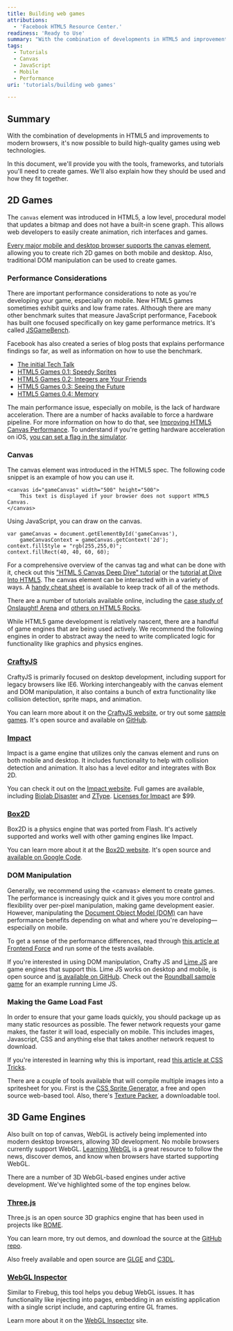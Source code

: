 ```yaml
---
title: Building web games
attributions:
  - 'Facebook HTML5 Resource Center.'
readiness: 'Ready to Use'
summary: "With the combination of developments in HTML5 and improvements to modern browsers, it's now possible to build high-quality games using web technologies.\n"
tags:
  - Tutorials
  - Canvas
  - JavaScript
  - Mobile
  - Performance
uri: 'tutorials/building web games'

---
```

## <span>Summary</span>

With the combination of developments in HTML5 and improvements to modern browsers, it's now possible to build high-quality games using web technologies.

In this document, we'll provide you with the tools, frameworks, and tutorials you'll need to create games. We'll also explain how they should be used and how they fit together.

## <span>2D Games</span>

The `canvas` element was introduced in HTML5, a low level, procedural model that updates a bitmap and does not have a built-in scene graph. This allows web developers to easily create animation, rich interfaces and games.

[Every major mobile and desktop browser supports the canvas element](http://www.caniuse.com/#search=canvas), allowing you to create rich 2D games on both mobile and desktop. Also, traditional DOM manipulation can be used to create games.

### <span>Performance Considerations</span>

There are important performance considerations to note as you're developing your game, especially on mobile. New HTML5 games sometimes exhibit quirks and low frame rates. Although there are many other benchmark suites that measure JavaScript performance, Facebook has built one focused specifically on key game performance metrics. It's called [JSGameBench](http://www.jsgamebench.com/).

Facebook has also created a series of blog posts that explains performance findings so far, as well as information on how to use the benchmark.

-   [The initial Tech Talk](https://developers.facebook.com/blog/post/454)
-   [HTML5 Games 0.1: Speedy Sprites](https://www.facebook.com/notes/facebook-engineering/html5-games-01-speedy-sprites/491691753919)
-   [HTML5 Games 0.2: Integers are Your Friends](https://developers.facebook.com/blog/post/460)
-   [HTML5 Games 0.3: Seeing the Future](https://developers.facebook.com/blog/post/468)
-   [HTML5 Games 0.4: Memory](https://developers.facebook.com/blog/post/492)

The main performance issue, especially on mobile, is the lack of hardware acceleration. There are a number of hacks available to force a hardware pipeline. For more information on how to do that, see [Improving HTML5 Canvas Performance](http://www.html5rocks.com/en/tutorials/canvas/performance/). To understand if you're getting hardware acceleration on iOS, [you can set a flag in the simulator](http://mir.aculo.us/2011/02/08/visualizing-webkits-hardware-acceleration/).

### <span>Canvas</span>

The canvas element was introduced in the HTML5 spec. The following code snippet is an example of how you can use it.

    <canvas id="gameCanvas" width="500" height="500">
        This text is displayed if your browser does not support HTML5 Canvas.
    </canvas>

Using JavaScript, you can draw on the canvas.

    var gameCanvas = document.getElementById('gameCanvas'),
        gameCanvasContext = gameCanvas.getContext('2d');
    context.fillStyle = "rgb(255,255,0)";
    context.fillRect(40, 40, 60, 60);

For a comprehensive overview of the canvas tag and what can be done with it, check out this ["HTML 5 Canvas Deep Dive" tutorial](http://projects.joshy.org/presentations/HTML/CanvasDeepDive/presentation.html) or the [tutorial at Dive Into HTML5](http://diveintohtml5.org/canvas.html). The canvas element can be interacted with in a variety of ways. A [handy cheat sheet](http://simon.html5.org/dump/html5-canvas-cheat-sheet.html) is available to keep track of all of the methods.

There are a number of tutorials available online, including the [case study of Onslaught! Arena](http://www.html5rocks.com/en/tutorials/casestudies/onslaught.html) and [others on HTML5 Rocks](http://www.html5rocks.com/en/tutorials/#games).

While HTML5 game development is relatively nascent, there are a handful of game engines that are being used actively. We recommend the following engines in order to abstract away the need to write complicated logic for functionality like graphics and physics engines.

### <span>[CraftyJS](http://craftyjs.com/)</span>

CraftyJS is primarily focused on desktop development, including support for legacy browsers like IE6. Working interchangeably with the canvas element and DOM manipulation, it also contains a bunch of extra functionality like collision detection, sprite maps, and animation.

You can learn more about it on the [CraftyJS website](http://craftyjs.com/), or try out some [sample games](http://craftyjs.com/demos.php). It's open source and available on [GitHub](https://github.com/louisstow/Crafty).

### <span>[Impact](http://www.impactjs.com/)</span>

Impact is a game engine that utilizes only the canvas element and runs on both mobile and desktop. It includes functionality to help with collision detection and animation. It also has a level editor and integrates with Box 2D.

You can check it out on the [Impact website](http://impactjs.com/). Full games are available, including [Biolab Disaster](http://playbiolab.com/) and [ZType](http://www.phoboslab.org/ztype/). [Licenses for Impact](http://impactjs.com/buy-impact) are \$99.

### <span>[Box2D](http://www.box2d.org/)</span>

Box2D is a physics engine that was ported from Flash. It's actively supported and works well with other gaming engines like Impact.

You can learn more about it at the [Box2D website](http://www.box2d.org/). It's open source and [available on Google Code](http://code.google.com/p/box2dweb/).

### <span>DOM Manipulation</span>

Generally, we recommend using the \<canvas\> element to create games. The performance is increasingly quick and it gives you more control and flexibility over per-pixel manipulation, making game development easier. However, manipulating the [Document Object Model (DOM)](http://en.wikipedia.org/wiki/Document_Object_Model) can have performance benefits depending on what and where you're developing— especially on mobile.

To get a sense of the performance differences, read through [this article at Frontend Force](http://blog.frontendforce.com/2010/03/games-development-in-javascript-canvas-vs-dom-benchmark/) and run some of the tests available.

If you're interested in using DOM manipulation, Crafty JS and [Lime JS](http://www.limejs.com/) are game engines that support this. Lime JS works on desktop and mobile, is open source and [is available on GitHub](https://github.com/digitalfruit/limejs). Check out the [Roundball sample game](http://www.limejs.com/static/roundball/index.html) for an example running Lime JS.

### <span>Making the Game Load Fast</span>

In order to ensure that your game loads quickly, you should package up as many static resources as possible. The fewer network requests your game makes, the faster it will load, especially on mobile. This includes images, Javascript, CSS and anything else that takes another network request to download.

If you're interested in learning why this is important, read [this article at CSS Tricks](http://css-tricks.com/158-css-sprites/).

There are a couple of tools available that will compile multiple images into a spritesheet for you. First is the [CSS Sprite Generator](http://spritegen.website-performance.org/), a free and open source web-based tool. Also, there's [Texture Packer](http://www.texturepacker.com/), a downloadable tool.

## <span>3D Game Engines</span>

Also built on top of canvas, WebGL is actively being implemented into modern desktop browsers, allowing 3D development. No mobile browsers currently support WebGL. [Learning WebGL](http://learningwebgl.com/blog/) is a great resource to follow the news, discover demos, and know when browsers have started supporting WebGL.

There are a number of 3D WebGL-based engines under active development. We've highlighted some of the top engines below.

### <span>[Three.js](https://github.com/mrdoob/three.js#readme)</span>

Three.js is an open source 3D graphics engine that has been used in projects like [ROME](http://www.ro.me/).

You can learn more, try out demos, and download the source at the [GitHub repo](https://github.com/mrdoob/three.js).

Also freely available and open source are [GLGE](https://github.com/supereggbert/GLGE) and [C3DL](https://github.com/cathyatseneca/c3dl).

### <span>[WebGL Inspector](http://benvanik.github.com/WebGL-Inspector/)</span>

Similar to Firebug, this tool helps you debug WebGL issues. It has functionality like injecting into pages, embedding in an existing application with a single script include, and capturing entire GL frames.

Learn more about it on the [WebGL Inspector](http://benvanik.github.com/WebGL-Inspector/) site.
